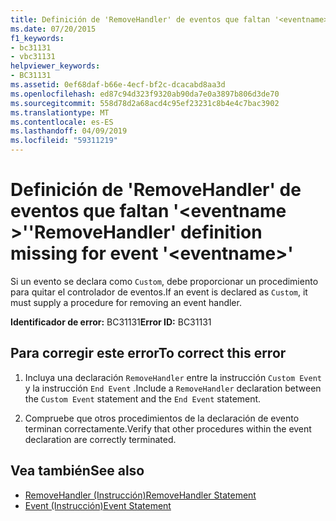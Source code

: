 ```yaml
---
title: Definición de 'RemoveHandler' de eventos que faltan '<eventname>'
ms.date: 07/20/2015
f1_keywords:
- bc31131
- vbc31131
helpviewer_keywords:
- BC31131
ms.assetid: 0ef68daf-b66e-4ecf-bf2c-dcacabd8aa3d
ms.openlocfilehash: ed87c94d323f9320ab90da7e0a3897b806d3de70
ms.sourcegitcommit: 558d78d2a68acd4c95ef23231c8b4e4c7bac3902
ms.translationtype: MT
ms.contentlocale: es-ES
ms.lasthandoff: 04/09/2019
ms.locfileid: "59311219"
---
```

# <a name="removehandler-definition-missing-for-event-eventname"></a><span data-ttu-id="5a911-102">Definición de 'RemoveHandler' de eventos que faltan '\<eventname >'</span><span class="sxs-lookup"><span data-stu-id="5a911-102">'RemoveHandler' definition missing for event '\<eventname>'</span></span>
<span data-ttu-id="5a911-103">Si un evento se declara como `Custom`, debe proporcionar un procedimiento para quitar el controlador de eventos.</span><span class="sxs-lookup"><span data-stu-id="5a911-103">If an event is declared as `Custom`, it must supply a procedure for removing an event handler.</span></span>  
  
 <span data-ttu-id="5a911-104">**Identificador de error:** BC31131</span><span class="sxs-lookup"><span data-stu-id="5a911-104">**Error ID:** BC31131</span></span>  
  
## <a name="to-correct-this-error"></a><span data-ttu-id="5a911-105">Para corregir este error</span><span class="sxs-lookup"><span data-stu-id="5a911-105">To correct this error</span></span>  
  
1. <span data-ttu-id="5a911-106">Incluya una declaración `RemoveHandler` entre la instrucción `Custom Event` y la instrucción `End Event` .</span><span class="sxs-lookup"><span data-stu-id="5a911-106">Include a `RemoveHandler` declaration between the `Custom Event` statement and the `End Event` statement.</span></span>  
  
2. <span data-ttu-id="5a911-107">Compruebe que otros procedimientos de la declaración de evento terminan correctamente.</span><span class="sxs-lookup"><span data-stu-id="5a911-107">Verify that other procedures within the event declaration are correctly terminated.</span></span>  
  
## <a name="see-also"></a><span data-ttu-id="5a911-108">Vea también</span><span class="sxs-lookup"><span data-stu-id="5a911-108">See also</span></span>

- [<span data-ttu-id="5a911-109">RemoveHandler (Instrucción)</span><span class="sxs-lookup"><span data-stu-id="5a911-109">RemoveHandler Statement</span></span>](../../visual-basic/language-reference/statements/removehandler-statement.md)
- [<span data-ttu-id="5a911-110">Event (Instrucción)</span><span class="sxs-lookup"><span data-stu-id="5a911-110">Event Statement</span></span>](../../visual-basic/language-reference/statements/event-statement.md)
